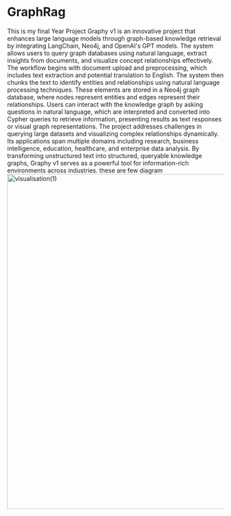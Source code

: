 # GraphRag
This is my final Year Project Graphy v1 is an innovative project that enhances large language models through graph-based knowledge retrieval by integrating LangChain, Neo4j, and OpenAI's GPT models. The system allows users to query graph databases using natural language, extract insights from documents, and visualize concept relationships effectively.
The workflow begins with document upload and preprocessing, which includes text extraction and potential translation to English. The system then chunks the text to identify entities and relationships using natural language processing techniques. These elements are stored in a Neo4j graph database, where nodes represent entities and edges represent their relationships. Users can interact with the knowledge graph by asking questions in natural language, which are interpreted and converted into Cypher queries to retrieve information, presenting results as text responses or visual graph representations.
The project addresses challenges in querying large datasets and visualizing complex relationships dynamically. Its applications span multiple domains including research, business intelligence, education, healthcare, and enterprise data analysis. By transforming unstructured text into structured, queryable knowledge graphs, Graphy v1 serves as a powerful tool for information-rich environments across industries.
these are few diagram 
<img width="660" height="777" alt="visualisation(1)" src="https://github.com/user-attachments/assets/c6c77bed-f204-4532-a0a9-a3f25c3a0b01" />

